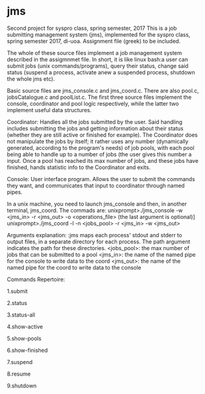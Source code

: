 # jms
Second project for syspro class, spring semester, 2017
This is a job submitting management system (jms), implemented for the syspro class, spring semester 2017, di-uoa. Assignment file (greek) to be included.

The whole of these source files implement a job management system described in the assigmnmet file. In short, it is like linux bash:a user can submit jobs (unix commands/programs), query their status, change said status (suspend a process, activate anew a suspended process, shutdown the whole jms etc).

Basic source files are jms_console.c and jms_coord.c. There are also pool.c, jobsCatalogue.c and poolList.c. The first three source files implement the console, coordinator and pool logic respectively, while the latter two implement useful data structures. 

Coordinator:
Handles all the jobs submitted by the user. Said handling includes submitting the jobs and getting information about their status (whether they are still active or finished for example). The Coordinator does not manipulate the jobs by itself; it rather uses any number (dynamically generated, according to the program's needs) of job pools, with each pool being able to handle up to a number of jobs (the user gives this number a input. Once a pool has reached its max number of jobs, and these jobs have finished, hands statistic info to the Coordinator and exits.

Console:
User interface program. Allows the user to submit the commands they want, and communicates that input to coordinator through named pipes.

In a unix machine, you need to launch jms_console and then, in another terminal, jms_coord. The commads are:
unixprompt>./jms_console -w <jms_in> -r <jms_out> -o <operations_file>   (the last argument is optional)]
unixprompt>./jms_coord -l <path> -n <jobs_pool> -r <jms_in> -w <jms_out>
  
Arguments explanation:
<path>:jms maps each process' stdout and stderr to output files, in a separate directory for each process. The path argument indicates the path for these directories.
<jobs_pool>: the max number of jobs that can be submitted to a pool
<jms_in>: the name of the named pipe for the console to write data to the coord
<jms_out>: the name of the named pipe for the coord to write data to the console
  
Commands Repertoire:

1.submit <job>

2.status <jobID>

3.status-all

4.show-active

5.show-pools

6.show-finished

7.suspend <jobID>
  
8.resume <jobID>
  
9.shutdown












